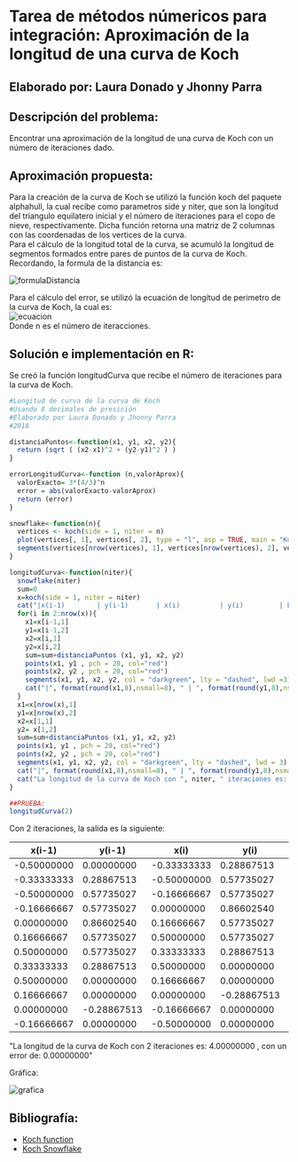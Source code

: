 # Tarea de métodos númericos para integración: Aproximación de la longitud de una curva de Koch
## Elaborado por: Laura Donado y Jhonny Parra


## Descripción del problema:
Encontrar una aproximación de la longitud de una curva de Koch con un número de iteraciones dado.

## Aproximación propuesta:

Para la creación de la curva de Koch se utilizó la función koch del paquete alphahull, la cual recibe como parametros side y niter, 
que son la longitud del triangulo equilatero inicial y el número de iteraciones para el copo de nieve, respectivamente. 
Dicha función retorna una matriz de 2 columnas con las coordenadas de los vertices de la curva.  
Para el cálculo de la longitud total de la curva, se acumuló la longitud de segmentos formados entre pares de puntos de la curva de Koch.  
Recordando, la formula de la distancia es:  

![formulaDistancia](http://www.matematicatuya.com/GRAFICAecuaciones/ImS1a1.png)  

Para el cálculo del error, se utilizó la ecuación de longitud de perimetro de la curva de Koch, la cual es:  
![ecuacion](https://latex.codecogs.com/gif.latex?3*(\frac{4}{3})^{n})  
Donde n es el número de iteracciones.  

## Solución e implementación en R:

Se creó la función longitudCurva que recibe el número de iteraciones para la curva de Koch.

```r
#Longitud de curva de la curva de Koch
#Usando 8 decimales de presición
#Elaborado por Laura Donado y Jhonny Parra
#2018

distanciaPuntos<-function(x1, y1, x2, y2){
  return (sqrt ( (x2-x1)^2 + (y2-y1)^2 ) )
}

errorLongitudCurva<-function (n,valorAprox){
  valorExacto= 3*(4/3)^n
  error = abs(valorExacto-valorAprox)
  return (error)
}

snowflake<-function(n){
  vertices <- koch(side = 1, niter = n)
  plot(vertices[, 1], vertices[, 2], type = "l", asp = TRUE, main = "Koch snowflake", xlab = "", ylab = "", col = "black")
  segments(vertices[nrow(vertices), 1], vertices[nrow(vertices), 2], vertices[1, 1], vertices[1, 2], col = "black")
}

longitudCurva<-function(niter){
  snowflake(niter)
  sum=0
  x=koch(side = 1, niter = niter)
  cat("|x(i-1)        | y(i-1)       | x(i)          | y(i)         | Longitud    |\n")
  for(i in 2:nrow(x)){
    x1=x[i-1,1]
    y1=x[i-1,2]
    x2=x[i,1]
    y2=x[i,2]
    sum=sum+distanciaPuntos (x1, y1, x2, y2)
    points(x1, y1 , pch = 20, col="red")
    points(x2, y2 , pch = 20, col="red")
    segments(x1, y1, x2, y2, col = "darkgreen", lty = "dashed", lwd =3)
    cat("|", format(round(x1,8),nsmall=8), " | ", format(round(y1,8),nsmall=8), " | ", format(round(x2,8),nsmall=8), " | ", format(round(y2,8),nsmall=8), " | ", format(round(distanciaPuntos (x1, y1, x2, y2),8),nsmall=8), "|", "\n")
  }
  x1=x[nrow(x),1]
  y1=x[nrow(x),2]
  x2=x[1,1]
  y2= x[1,2]
  sum=sum+distanciaPuntos (x1, y1, x2, y2)
  points(x1, y1 , pch = 20, col="red")
  points(x2, y2 , pch = 20, col="red")
  segments(x1, y1, x2, y2, col = "darkgreen", lty = "dashed", lwd = 3)
  cat("|", format(round(x1,8),nsmall=8), " | ", format(round(y1,8),nsmall=8), " | ", format(round(x2,8),nsmall=8), " | ", format(round(y2,8),nsmall=8), " | ", format(round(distanciaPuntos (x1, y1, x2, y2),8),nsmall=8), "|", "\n")
  cat("La longitud de la curva de Koch con ", niter, " iteraciones es: ", format(round(sum,8), nsmall=8), ", con un error de: ", format(round(errorLongitudCurva (niter-1, sum),8), nsmall=8))
}

##PRUEBA:
longitudCurva(2)
```

Con 2 iteraciones, la salida es la siguiente:

|x(i-1)        | y(i-1)       | x(i)          | y(i)         | Longitud    |
| ------------ | ------------ | ------------ |------------ |------------ |
| -0.50000000  |  0.00000000  |  -0.33333333  |  0.28867513  |  0.33333333 | 
| -0.33333333  |  0.28867513  |  -0.50000000  |  0.57735027  |  0.33333333 | 
| -0.50000000  |  0.57735027  |  -0.16666667  |  0.57735027  |  0.33333333 | 
| -0.16666667  |  0.57735027  |  0.00000000  |  0.86602540  |  0.33333333 | 
| 0.00000000  |  0.86602540  |  0.16666667  |  0.57735027  |  0.33333333 | 
| 0.16666667  |  0.57735027  |  0.50000000  |  0.57735027  |  0.33333333 | 
| 0.50000000  |  0.57735027  |  0.33333333  |  0.28867513  |  0.33333333 | 
| 0.33333333  |  0.28867513  |  0.50000000  |  0.00000000  |  0.33333333 | 
| 0.50000000  |  0.00000000  |  0.16666667  |  0.00000000  |  0.33333333 | 
| 0.16666667  |  0.00000000  |  0.00000000  |  -0.28867513  |  0.33333333 | 
| 0.00000000  |  -0.28867513  |  -0.16666667  |  0.00000000  |  0.33333333 | 
| -0.16666667  |  0.00000000  |  -0.50000000  |  0.00000000  |  0.33333333 | 

"La longitud de la curva de Koch con  2  iteraciones es:  4.00000000 , con un error de:  0.00000000"


Gráfica:

![grafica](https://github.com/donadol/analisis_numerico_1826/blob/master/Talleres%20y%20Tareas/Derivadas%20e%20Integrales/niter2.png?raw=true)

## Bibliografía:
- [Koch function](https://www.rdocumentation.org/packages/alphahull/versions/2.1/topics/koch)
- [Koch Snowflake](http://mathworld.wolfram.com/KochSnowflake.html)

